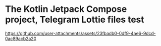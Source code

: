 # The Kotlin Jetpack Compose project, Telegram Lottie files test


https://github.com/user-attachments/assets/23fbadb0-0df9-4ae6-9dcd-0ac89acb2a20

